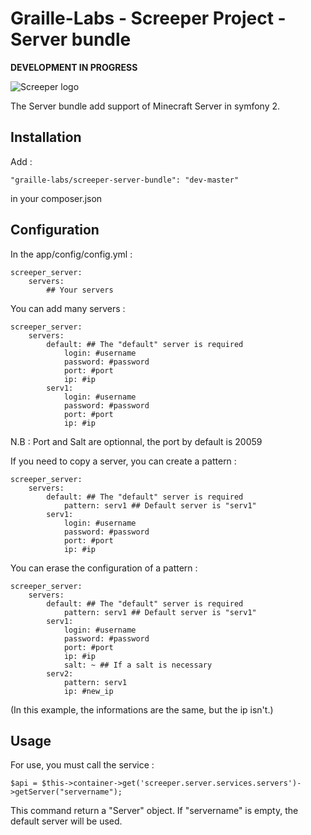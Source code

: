 Graille-Labs - Screeper Project - Server bundle
=====================
**DEVELOPMENT IN PROGRESS**

![Screeper logo](http://img4.hostingpics.net/pics/743708Sanstitre7.png)

The Server bundle add support of Minecraft Server in symfony 2.

Installation
------------
Add :

```
"graille-labs/screeper-server-bundle": "dev-master"
```

in your composer.json

Configuration
------------
In the app/config/config.yml :

```
screeper_server:
    servers:
		## Your servers
```

You can add many servers :

```
screeper_server:
    servers:
        default: ## The "default" server is required
            login: #username
            password: #password
            port: #port
            ip: #ip
        serv1:
            login: #username
            password: #password
            port: #port
            ip: #ip
```

N.B : Port and Salt are optionnal, the port by default is 20059

If you need to copy a server, you can create a pattern :

```
screeper_server:
    servers:
        default: ## The "default" server is required
            pattern: serv1 ## Default server is "serv1"
        serv1:
            login: #username
            password: #password
            port: #port
            ip: #ip
```

You can erase the configuration of a pattern :
```
screeper_server:
    servers:
        default: ## The "default" server is required
            pattern: serv1 ## Default server is "serv1"
        serv1:
            login: #username
            password: #password
            port: #port
            ip: #ip
            salt: ~ ## If a salt is necessary
        serv2:
            pattern: serv1
            ip: #new_ip
```
(In this example, the informations are the same, but the ip isn't.)

Usage
------------

For use, you must call the service :

```
$api = $this->container->get('screeper.server.services.servers')->getServer("servername");
```

This command return a "Server" object.
If "servername" is empty, the default server will be used.